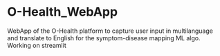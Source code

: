 # O-Health_WebApp
WebApp of the O-Health platform to capture user input in multilanguage and translate to English for the symptom-disease mapping ML algo. Working on streamlit
